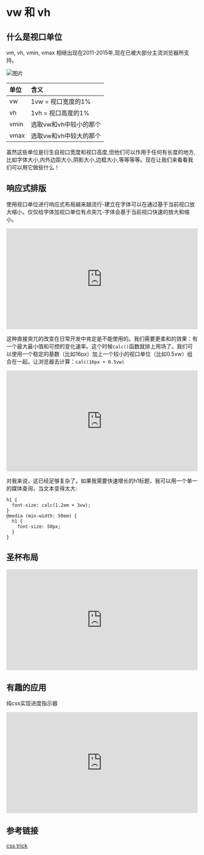 # vw 和 vh


## 什么是视口单位

vm, vh, vmin, vmax 相继出现在2011-2015年,现在已被大部分主流浏览器所支持。

![图片](https://uploader.shimo.im/f/AdP1P7j6HppK76Zd.png!thumbnail?fileGuid=hV6CyjhVCGWrJr9J)


|单位|含义|
|:----|:----|
|vw|1vw = 视口宽度的1%|
|vh|1vh = 视口高度的1%|
|vmin|选取vw和vh中较小的那个|
|vmax|选取vw和vh中较大的那个|


虽然这些单位是衍生自视口宽度和视口高度,但他们可以作用于任何有长度的地方,比如字体大小,内外边距大小,阴影大小,边框大小,等等等等。现在让我们来看看我们可以用它做些什么！

## 响应式排版

使用视口单位进行响应式布局越来越流行-建立在字体可以在通过基于当前视口放大缩小。仅仅给字体加视口单位有点突兀-字体会基于当前视口快速的放大和缩小。

<iframe height="265" style="width: 100%;" scrolling="no" title="use viewport units for font-size" src="https://codepen.io/rsnowing-the-reactor/embed/LYbrpMp?height=265&theme-id=light&default-tab=html,result" frameborder="no" loading="lazy" allowtransparency="true" allowfullscreen="true">

See the Pen <a href='https://codepen.io/rsnowing-the-reactor/pen/LYbrpMp'>use viewport units for font-size</a> by hell

(<a href='https://codepen.io/rsnowing-the-reactor'>@rsnowing-the-reactor</a>) on <a href='https://codepen.io'>CodePen</a>.

</iframe>

这种直接突兀的改变在日常开发中肯定是不能使用的。我们需要更柔和的效果：有一个最大最小值和可控的变化速率。这个时候`calc()`函数就排上用场了。我们可以使用一个稳定的基数（比如16px）加上一个较小的视口单位（比如0.5vw）组合在一起。让浏览器去计算：`calc(16px + 0.5vw)`

<iframe height="265" style="width: 100%;" scrolling="no" title="use viewport units and calc" src="https://codepen.io/rsnowing-the-reactor/embed/JjbZXbL?height=265&theme-id=light&default-tab=css,result" frameborder="no" loading="lazy" allowtransparency="true" allowfullscreen="true">

See the Pen <a href='https://codepen.io/rsnowing-the-reactor/pen/JjbZXbL'>use viewport units and calc</a> by hell

(<a href='https://codepen.io/rsnowing-the-reactor'>@rsnowing-the-reactor</a>) on <a href='https://codepen.io'>CodePen</a>.

</iframe>



对我来说，这已经足够复杂了。如果我需要快速增长的h1标题，我可以用一个单一的媒体查询，当文本变得太大:

```
h1 {
  font-size: calc(1.2em + 3vw);
}
@media (min-width: 50em) {
  h1 {
    font-size: 50px;
  }
}
```
## 圣杯布局

<iframe height="265" style="width: 100%;" scrolling="no" title="full-height css grid" src="https://codepen.io/rsnowing-the-reactor/embed/NWbzNoR?height=265&theme-id=light&default-tab=html,result" frameborder="no" loading="lazy" allowtransparency="true" allowfullscreen="true">

See the Pen <a href='https://codepen.io/rsnowing-the-reactor/pen/NWbzNoR'>full-height css grid</a> by hell

(<a href='https://codepen.io/rsnowing-the-reactor'>@rsnowing-the-reactor</a>) on <a href='https://codepen.io'>CodePen</a>.

</iframe>

## 有趣的应用

纯css实现进度指示器

<iframe height="265" style="width: 100%;" scrolling="no" title="CSS only scroll indicator" src="https://codepen.io/MadeByMike/embed/ZOrEmr?height=265&theme-id=light&default-tab=html,result" frameborder="no" loading="lazy" allowtransparency="true" allowfullscreen="true">

See the Pen <a href='https://codepen.io/MadeByMike/pen/ZOrEmr'>CSS only scroll indicator</a> by Mike

(<a href='https://codepen.io/MadeByMike'>@MadeByMike</a>) on <a href='https://codepen.io'>CodePen</a>.

</iframe>


## 参考链接

[css trick](https://css-tricks.com/fun-viewport-units/)